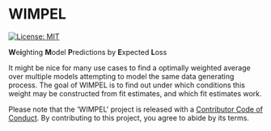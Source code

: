 # WIMPEL

<!-- badges: start -->
[![License: MIT](https://img.shields.io/badge/License-MIT-yellow.svg)](https://opensource.org/licenses/MIT)
<!-- badges: end -->

**W**e**i**ghting **M**odel **P**redictions by **E**xpected **L**oss

It might be nice for many use cases to find a optimally weighted average over multiple models attempting to model the same data generating process. The goal of WIMPEL is to find out under which conditions this weight may be constructed from fit estimates, and which fit estimates work.

Please note that the 'WIMPEL' project is released with a [Contributor Code of Conduct](CODE_OF_CONDUCT.md). By contributing to this project, you agree to abide by its terms.
